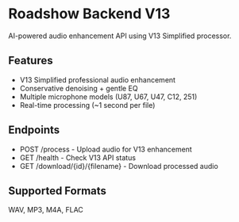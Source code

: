 # Roadshow Backend V13

AI-powered audio enhancement API using V13 Simplified processor.

## Features
- V13 Simplified professional audio enhancement
- Conservative denoising + gentle EQ
- Multiple microphone models (U87, U67, U47, C12, 251)
- Real-time processing (~1 second per file)

## Endpoints
- POST /process - Upload audio for V13 enhancement
- GET /health - Check V13 API status
- GET /download/{id}/{filename} - Download processed audio

## Supported Formats
WAV, MP3, M4A, FLAC